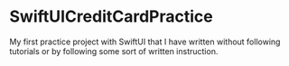 # SwiftUICreditCardPractice
My first practice project with SwiftUI that I have written without following tutorials or by following some sort of written instruction.
